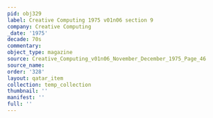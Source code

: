 ```yaml
---
pid: obj329
label: Creative Computing 1975 v01n06 section 9
company: Creative Computing
_date: '1975'
decade: 70s
commentary: 
object_type: magazine
source: Creative_Computing_v01n06_November_December_1975_Page_46
source_name: 
order: '328'
layout: qatar_item
collection: temp_collection
thumbnail: ''
manifest: ''
full: ''
---
```

